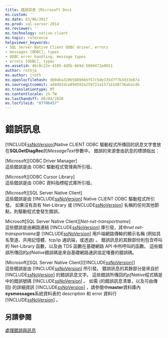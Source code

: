 ```yaml
---
title: 錯誤訊息 |Microsoft Docs
ms.custom: ''
ms.date: 03/06/2017
ms.prod: sql-server-2014
ms.reviewer: ''
ms.technology: native-client
ms.topic: reference
helpviewer_keywords:
- SQL Server Native Client ODBC driver, errors
- messages [ODBC], types
- ODBC error handling, message types
- errors [ODBC], types
ms.assetid: 46c0c22e-d105-4d5b-bb9d-5694472e8651
author: rothja
ms.author: jroth
ms.openlocfilehash: d004ba320b50896b6f57c5de335d7f7b3d33e87a
ms.sourcegitcommit: ad4d92dce894592a259721a1571b1d8736abacdb
ms.translationtype: MT
ms.contentlocale: zh-TW
ms.lasthandoff: 08/04/2020
ms.locfileid: "87706457"
---
```

# <a name="error-messages"></a>錯誤訊息
  [!INCLUDE[ssNoVersion](../../includes/ssnoversion-md.md)]Native CLIENT ODBC 驅動程式所傳回的訊息文字會放在**SQLGetDiagRec**的*MessageText*參數中。 錯誤的來源會由訊息的標頭指出：  
  
 [Microsoft][ODBC Driver Manager]  
 這些錯誤是由 ODBC 驅動程式管理員所引發。  
  
 [Microsoft][ODBC Cursor Library]  
 這些錯誤是由 ODBC 資料指標程式庫所引發。  
  
 [Microsoft][SQL Server Native Client]  
 這些錯誤是由 [!INCLUDE[ssNoVersion](../../includes/ssnoversion-md.md)] Native CLIENT ODBC 驅動程式所引發。 如果沒有具有 Net-Library 或 [!INCLUDE[ssNoVersion](../../includes/ssnoversion-md.md)] 名稱的任何其他節點，則驅動程式會發生錯誤。  
  
 Microsoft[SQL Server Native Client][*Net-net-transportname*]  
 這些錯誤是由網路連結 [!INCLUDE[ssNoVersion](../../includes/ssnoversion-md.md)] 庫引發，其中*net net-transportname*是 [!INCLUDE[ssNoVersion](../../includes/ssnoversion-md.md)] 用戶端網路傳輸的顯示名稱 (例如具名管道、共用記憶體、tcp/ip 通訊端，或透過) 。 錯誤訊息的其餘部份則包含呼叫的 Net-Library 函數，以及由 TDS 函數在基礎網路 API 中所呼叫的函數。 這些錯誤所傳回的*pfNative*錯誤碼是來自基礎網路通訊協定堆疊的錯誤碼。  
  
 [Microsoft][SQL Server Native Client][[!INCLUDE[ssNoVersion](../../includes/ssnoversion-md.md)]]  
 這些錯誤是由 [!INCLUDE[ssNoVersion](../../includes/ssnoversion-md.md)] 所引發。 錯誤訊息的其餘部分是來自於 [!INCLUDE[ssNoVersion](../../includes/ssnoversion-md.md)] 的錯誤訊息文字。 這些錯誤所傳回的*pfNative*程式碼是中的錯誤號碼 [!INCLUDE[ssNoVersion](../../includes/ssnoversion-md.md)] 。 如需 (的錯誤訊息清單，以及可由傳回) 的詳細資訊 [!INCLUDE[ssNoVersion](../../includes/ssnoversion-md.md)] ，請參閱中**master**資料庫內**sysmessages**系統資料表的 description 和 error 資料行 [!INCLUDE[ssNoVersion](../../includes/ssnoversion-md.md)] 。  
  
## <a name="see-also"></a>另請參閱  
 [處理錯誤與訊息](handling-errors-and-messages.md)  
  
  

